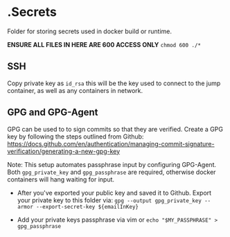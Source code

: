 # .Secrets
Folder for storing secrets used in docker build or runtime.

**ENSURE ALL FILES IN HERE ARE 600 ACCESS ONLY**
`chmod 600 ./*`

## SSH
Copy private key as `id_rsa` this will be the key used to connect to the jump container, as well as any containers in network. 

## GPG and GPG-Agent
GPG can be used to to sign commits so that they are verified. Create a GPG key by following the steps outlined from Github: https://docs.github.com/en/authentication/managing-commit-signature-verification/generating-a-new-gpg-key

Note: This setup automates passphrase input by configuring GPG-Agent. Both `gpg_private_key` and `gpg_passphrase` are required, otherwise docker containers will hang waiting for input.

* After you've exported your public key and saved it to Github. Export your private key to this folder via: `gpg --output gpg_private_key --armor --export-secret-key ${emailInKey}`

* Add your private keys passphrase via vim or `echo "$MY_PASSPHRASE" > gpg_passphrase`